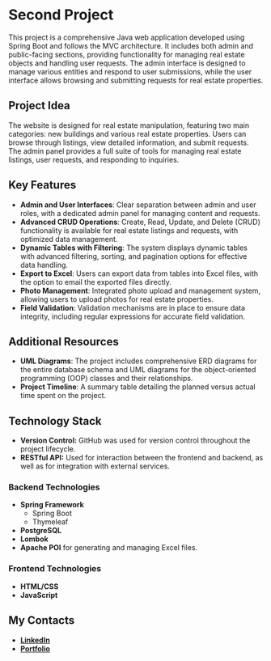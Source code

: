 # Second Project

This project is a comprehensive Java web application developed using Spring Boot and follows the MVC architecture. It includes both admin and public-facing sections, providing functionality for managing real estate objects and handling user requests. The admin interface is designed to manage various entities and respond to user submissions, while the user interface allows browsing and submitting requests for real estate properties.

## Project Idea

The website is designed for real estate manipulation, featuring two main categories: new buildings and various real estate properties. Users can browse through listings, view detailed information, and submit requests. The admin panel provides a full suite of tools for managing real estate listings, user requests, and responding to inquiries.

## Key Features

- **Admin and User Interfaces**: Clear separation between admin and user roles, with a dedicated admin panel for managing content and requests.
- **Advanced CRUD Operations**: Create, Read, Update, and Delete (CRUD) functionality is available for real estate listings and requests, with optimized data management.
- **Dynamic Tables with Filtering**: The system displays dynamic tables with advanced filtering, sorting, and pagination options for effective data handling.
- **Export to Excel**: Users can export data from tables into Excel files, with the option to email the exported files directly.
- **Photo Management**: Integrated photo upload and management system, allowing users to upload photos for real estate properties.
- **Field Validation**: Validation mechanisms are in place to ensure data integrity, including regular expressions for accurate field validation.

## Additional Resources

- **UML Diagrams**: The project includes comprehensive ERD diagrams for the entire database schema and UML diagrams for the object-oriented programming (OOP) classes and their relationships.
- **Project Timeline**: A summary table detailing the planned versus actual time spent on the project.

## Technology Stack

- **Version Control:** GitHub was used for version control throughout the project lifecycle.
- **RESTful API:** Used for interaction between the frontend and backend, as well as for integration with external services.

### Backend Technologies

- **Spring Framework**
  - Spring Boot
  - Thymeleaf
- **PostgreSQL**
- **Lombok**
- **Apache POI** for generating and managing Excel files.

### Frontend Technologies

- **HTML/CSS**
- **JavaScript**

## My Contacts

- **[LinkedIn](www.linkedin.com/in/muzychuk-dmytro)**
- **[Portfolio](https://whimsical.com/portfolio-NZHGEcNknCP1gKbSYdNhTb)**
